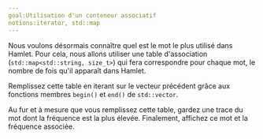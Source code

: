 ```yaml
---
goal:Utilisation d'un conteneur associatif
notions:iterator, std::map
---
```

Nous voulons désormais connaître quel est le mot le plus utilisé dans Hamlet.
Pour cela, nous allons utiliser une table d'association (`std::map<std::string, size_t>`) qui fera correspondre pour chaque mot, le nombre de fois qu'il apparaît dans Hamlet.

Remplissez cette table en iterant sur le vecteur précédent grâce aux fonctions membres `begin()` et `end()` de `std::vector`.

Au fur et à mesure que vous remplissez cette table, gardez une trace du mot dont la fréquence est la plus élevée. Finalement, affichez ce mot et la fréquence associée.